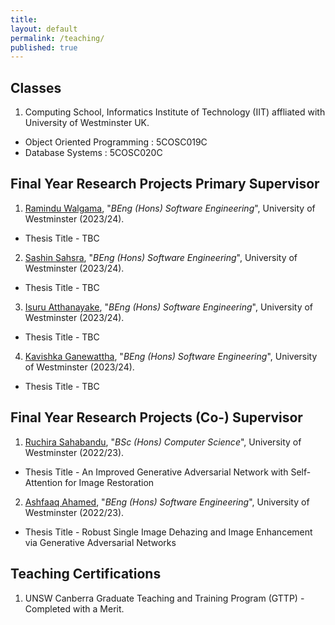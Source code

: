 ```yaml
---
title:
layout: default
permalink: /teaching/
published: true
---
```


## Classes
1. Computing School, Informatics Institute of Technology (IIT) affliated with University of Westminster UK. 
- Object Oriented Programming : 5COSC019C
- Database Systems : 5COSC020C

## Final Year Research Projects Primary Supervisor
1. [Ramindu Walgama](), "*BEng (Hons) Software Engineering*", University of Westminster (2023/24).
- Thesis Title -  TBC

2. [Sashin Sahsra](), "*BEng (Hons) Software Engineering*", University of Westminster (2023/24).
- Thesis Title -  TBC

3. [Isuru Atthanayake](), "*BEng (Hons) Software Engineering*", University of Westminster (2023/24).
- Thesis Title -  TBC

4. [Kavishka Ganewattha](), "*BEng (Hons) Software Engineering*", University of Westminster (2023/24).
- Thesis Title -  TBC

## Final Year Research Projects (Co-) Supervisor
1. [Ruchira Sahabandu](https://www.linkedin.com/in/ruchira-sahabandu-57b154160/), "*BSc (Hons) Computer Science*", University of Westminster (2022/23).
- Thesis Title -  An Improved Generative Adversarial Network with Self-Attention for Image Restoration 

2. [Ashfaaq Ahamed](https://www.linkedin.com/in/ashfaaq-ahamed/), "*BEng (Hons) Software Engineering*", University of Westminster (2022/23).
- Thesis Title - Robust Single Image Dehazing and Image Enhancement via Generative Adversarial Networks

## Teaching Certifications 
1. UNSW Canberra Graduate Teaching and Training Program (GTTP) - Completed with a Merit. 

<!-- - **University of Messina**, Algoritmi e Strutture Dati [2021 - now], [eLearning 2021/2022](https://moodle2.unime.it/course/view.php?id=48154) - [git](https://github.com/lcarnevale/algorithms)
- **University of Messina**, Sistemi di Virtualizzazione [2021 - now], [eLearning 2021/2022](https://moodle2.unime.it/course/view.php?id=48153)
- **University of Messina**, Computer Networks [2021 - now], [eLearning 2021/2022](https://moodle2.unime.it/course/view.php?id=48056) - [git](https://github.com/lcarnevale/computer-networks)
- **University of Messina**, Informatica [2021 - 2022], [eLearning 2021/2022](https://moodle2.unime.it/course/view.php?id=48069)

## Thesis Students (Co-)Advisor
1. Francesco Aragona, "*Swarm Intelligence e Big Data Analysis con MapReduce: applicazione Twitter trends*", BE 16/17, University of Messina
1. [Alina Buzachis](https://it.linkedin.com/in/alina-buzachis-709995b6), "*Osmotic Computing: Advanced Management of Microservices*", ME 16/17, University of Messina
1. [Adriele Magistro](https://www.linkedin.com/in/adriele-magistro-94ba06b9/), "*Meccanismi di sicurezza per servizi Cloud*", BE 16/17, Università of Messina
1. [Giuseppe Attanasio](https://www.linkedin.com/in/giuseppe-attanasio-8b4907bb/), "*Progettazione e sviluppo di applicazioni Android in ambito videoludico*", BS 16/17, Università of Messina
1. [Giuseppe Ferrara](https://www.linkedin.com/in/giuseppe-ferrara), "*Osmotic Computing: Microservizio FFT per IoT*", BE 15/16, Università of Messina
{: reversed="reversed"}  -->